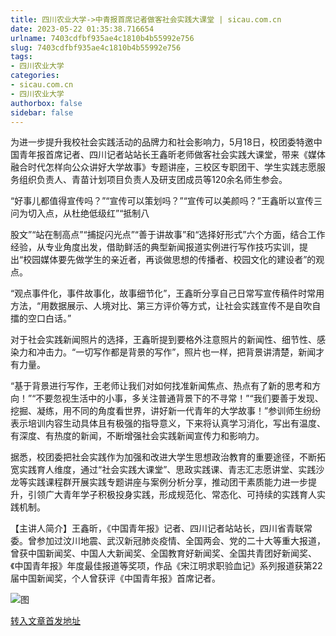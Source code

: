 ```yaml
---
title: 四川农业大学->中青报首席记者做客社会实践大课堂 | sicau.com.cn
date: 2023-05-22 01:35:38.716654
urlname: 7403cdfbf935ae4c1810b4b55992e756
slug: 7403cdfbf935ae4c1810b4b55992e756
tags: 
- 四川农业大学
categories:
- sicau.com.cn
- 四川农业大学
authorbox: false
sidebar: false
---
```

为进一步提升我校社会实践活动的品牌力和社会影响力，5月18日，校团委特邀中国青年报首席记者、四川记者站站长王鑫昕老师做客社会实践大课堂，带来《媒体融合时代怎样向公众讲好大学故事》专题讲座，三校区专职团干、学生实践志愿服务组织负责人、青苗计划项目负责人及研支团成员等120余名师生参会。

“好事儿都值得宣传吗？”“宣传可以策划吗？”“宣传可以美颜吗？”王鑫昕以宣传三问为切入点，从杜绝低级红”“抵制八
<!--more-->
股文”“站在制高点”“捕捉闪光点”“善于讲故事”和“选择好形式”六个方面，结合工作经验，从专业角度出发，借助鲜活的典型新闻报道实例进行写作技巧实训，提出“校园媒体要先做学生的亲近者，再谈做思想的传播者、校园文化的建设者”的观点。

“观点事件化，事件故事化，故事细节化”，王鑫昕分享自己日常写宣传稿件时常用方法，“用数据展示、人境对比、第三方评价等方式，让社会实践宣传不是自吹自擂的空口白话。”

对于社会实践新闻照片的选择，王鑫昕提到要格外注意照片的新闻性、细节性、感染力和冲击力。“一切写作都是背景的写作”，照片也一样，把背景讲清楚，新闻才有力量。

“基于背景进行写作，王老师让我们对如何找准新闻焦点、热点有了新的思考和方向！”“不要忽视生活中的小事，多关注普通背景下的不寻常！”“我们要善于发现、挖掘、凝练，用不同的角度看世界，讲好新一代青年的大学故事！”参训师生纷纷表示培训内容生动具体且有极强的指导意义，下来将认真学习消化，写出有温度、有深度、有热度的新闻，不断增强社会实践新闻宣传力和影响力。

据悉，校团委把社会实践作为加强和改进大学生思想政治教育的重要途径，不断拓宽实践育人维度，通过“社会实践大课堂”、思政实践课、青志汇志愿讲堂、实践沙龙等实践课程群开展实践专题讲座与案例分析分享，推动团干素质能力进一步提升，引领广大青年学子积极投身实践，形成规范化、常态化、可持续的实践育人实践机制。

【主讲人简介】王鑫昕，《中国青年报》记者、四川记者站站长，四川省青联常委。曾参加过汶川地震、武汉新冠肺炎疫情、全国两会、党的二十大等重大报道，曾获中国新闻奖、中国人大新闻奖、全国教育好新闻奖、全国共青团好新闻奖、《中国青年报》年度最佳报道等奖项，作品《宋江明求职验血记》系列报道获第22届中国新闻奖，个人曾获评《中国青年报》首席记者。  

![图](https://news.sicau.edu.cn/__local/E/07/64/472ED06045C84ABDD043363C15A_71AF37BB_71CBC.png)

[转入文章首发地址](https://news.sicau.edu.cn/info/1078/72290.htm)